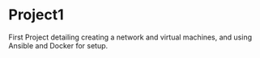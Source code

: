 # Project1
First Project detailing creating a network and virtual machines, and using Ansible and Docker for setup.
